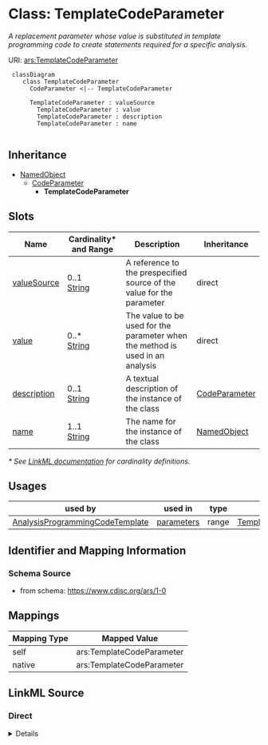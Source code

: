 # Class: TemplateCodeParameter

_A replacement parameter whose value is substituted in template programming code to create statements required for a specific analysis._




URI: [ars:TemplateCodeParameter](https://www.cdisc.org/ars/1-0/TemplateCodeParameter)




```mermaid
 classDiagram
    class TemplateCodeParameter
      CodeParameter <|-- TemplateCodeParameter

      TemplateCodeParameter : valueSource
        TemplateCodeParameter : value
        TemplateCodeParameter : description
        TemplateCodeParameter : name
        
```




## Inheritance
* [NamedObject](NamedObject.md)
    * [CodeParameter](CodeParameter.md)
        * **TemplateCodeParameter**



## Slots

| Name | Cardinality* and Range | Description | Inheritance |
| ---  | --- | --- | --- |
| [valueSource](valueSource.md) | 0..1 <br/> [String](String.md) | A reference to the prespecified source of the value for the parameter | direct |
| [value](value.md) | 0..* <br/> [String](String.md) | The value to be used for the parameter when the method is used in an analysis | direct |
| [description](description.md) | 0..1 <br/> [String](String.md) | A textual description of the instance of the class | [CodeParameter](CodeParameter.md) |
| [name](name.md) | 1..1 <br/> [String](String.md) | The name for the instance of the class | [NamedObject](NamedObject.md) |

_* See [LinkML documentation](https://linkml.io/linkml/schemas/slots.html#slot-cardinality) for cardinality definitions._




## Usages

| used by | used in | type | used |
| ---  | --- | --- | --- |
| [AnalysisProgrammingCodeTemplate](AnalysisProgrammingCodeTemplate.md) | [parameters](parameters.md) | range | [TemplateCodeParameter](TemplateCodeParameter.md) |






## Identifier and Mapping Information







### Schema Source


* from schema: https://www.cdisc.org/ars/1-0





## Mappings

| Mapping Type | Mapped Value |
| ---  | ---  |
| self | ars:TemplateCodeParameter |
| native | ars:TemplateCodeParameter |





## LinkML Source

<!-- TODO: investigate https://stackoverflow.com/questions/37606292/how-to-create-tabbed-code-blocks-in-mkdocs-or-sphinx -->

### Direct

<details>
```yaml
name: TemplateCodeParameter
description: A replacement parameter whose value is substituted in template programming
  code to create statements required for a specific analysis.
from_schema: https://www.cdisc.org/ars/1-0
rank: 1000
is_a: CodeParameter
slots:
- valueSource
- value
slot_usage:
  value:
    name: value
    description: The value to be used for the parameter when the method is used in
      an analysis. Multiple values may be specified to indicate a choice.
    domain_of:
    - WhereClauseCondition
    - TemplateCodeParameter
    - AnalysisOutputCodeParameter
    required: false

```
</details>

### Induced

<details>
```yaml
name: TemplateCodeParameter
description: A replacement parameter whose value is substituted in template programming
  code to create statements required for a specific analysis.
from_schema: https://www.cdisc.org/ars/1-0
rank: 1000
is_a: CodeParameter
slot_usage:
  value:
    name: value
    description: The value to be used for the parameter when the method is used in
      an analysis. Multiple values may be specified to indicate a choice.
    domain_of:
    - WhereClauseCondition
    - TemplateCodeParameter
    - AnalysisOutputCodeParameter
    required: false
attributes:
  valueSource:
    name: valueSource
    description: A reference to the prespecified source of the value for the parameter.
    from_schema: https://www.cdisc.org/ars/1-0
    rank: 1000
    alias: valueSource
    owner: TemplateCodeParameter
    domain_of:
    - TemplateCodeParameter
    range: string
  value:
    name: value
    description: The value to be used for the parameter when the method is used in
      an analysis. Multiple values may be specified to indicate a choice.
    from_schema: https://www.cdisc.org/ars/1-0
    rank: 1000
    multivalued: true
    alias: value
    owner: TemplateCodeParameter
    domain_of:
    - WhereClauseCondition
    - TemplateCodeParameter
    - AnalysisOutputCodeParameter
    range: string
    required: false
  description:
    name: description
    description: A textual description of the instance of the class.
    from_schema: https://www.cdisc.org/ars/1-0
    rank: 1000
    alias: description
    owner: TemplateCodeParameter
    domain_of:
    - SponsorTerm
    - AnalysisMethod
    - ReferencedOperationRelationship
    - CodeParameter
    - Analysis
    range: string
  name:
    name: name
    description: The name for the instance of the class.
    from_schema: https://www.cdisc.org/ars/1-0
    rank: 1000
    alias: name
    owner: TemplateCodeParameter
    domain_of:
    - NamedObject
    range: string
    required: true

```
</details>